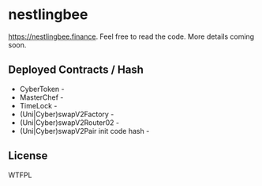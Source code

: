 # nestlingbee

https://nestlingbee.finance. Feel free to read the code. More details coming soon.

## Deployed Contracts / Hash

- CyberToken - 
- MasterChef - 
- TimeLock - 
- (Uni|Cyber)swapV2Factory - 
- (Uni|Cyber)swapV2Router02 - 
- (Uni|Cyber)swapV2Pair init code hash - 

## License

WTFPL

